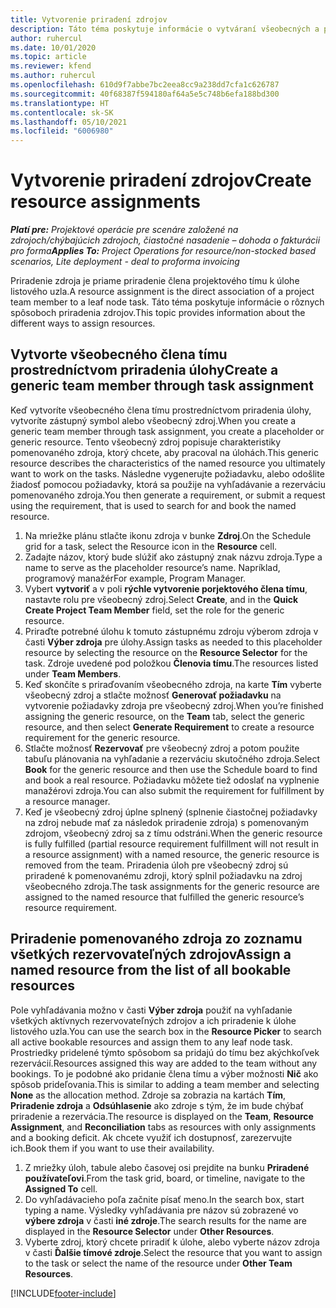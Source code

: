 ```yaml
---
title: Vytvorenie priradení zdrojov
description: Táto téma poskytuje informácie o vytváraní všeobecných a pomenovaných priradení zdrojov.
author: ruhercul
ms.date: 10/01/2020
ms.topic: article
ms.reviewer: kfend
ms.author: ruhercul
ms.openlocfilehash: 610d9f7abbe7bc2eea8cc9a238dd7cfa1c626787
ms.sourcegitcommit: 40f68387f594180af64a5e5c748b6efa188bd300
ms.translationtype: HT
ms.contentlocale: sk-SK
ms.lasthandoff: 05/10/2021
ms.locfileid: "6006980"
---
```

# <a name="create-resource-assignments"></a><span data-ttu-id="1f4f3-103">Vytvorenie priradení zdrojov</span><span class="sxs-lookup"><span data-stu-id="1f4f3-103">Create resource assignments</span></span>

<span data-ttu-id="1f4f3-104">_**Platí pre:** Projektové operácie pre scenáre založené na zdrojoch/chýbajúcich zdrojoch, čiastočné nasadenie – dohoda o fakturácii pro forma_</span><span class="sxs-lookup"><span data-stu-id="1f4f3-104">_**Applies To:** Project Operations for resource/non-stocked based scenarios, Lite deployment - deal to proforma invoicing_</span></span>


<span data-ttu-id="1f4f3-105">Priradenie zdroja je priame priradenie člena projektového tímu k úlohe listového uzla.</span><span class="sxs-lookup"><span data-stu-id="1f4f3-105">A resource assignment is the direct association of a project team member to a leaf node task.</span></span> <span data-ttu-id="1f4f3-106">Táto téma poskytuje informácie o rôznych spôsoboch priradenia zdrojov.</span><span class="sxs-lookup"><span data-stu-id="1f4f3-106">This topic provides information about the different ways to assign resources.</span></span>

## <a name="create-a-generic-team-member-through-task-assignment"></a><span data-ttu-id="1f4f3-107">Vytvorte všeobecného člena tímu prostredníctvom priradenia úlohy</span><span class="sxs-lookup"><span data-stu-id="1f4f3-107">Create a generic team member through task assignment</span></span>


<span data-ttu-id="1f4f3-108">Keď vytvoríte všeobecného člena tímu prostredníctvom priradenia úlohy, vytvoríte zástupný symbol alebo všeobecný zdroj.</span><span class="sxs-lookup"><span data-stu-id="1f4f3-108">When you create a generic team member through task assignment, you create a placeholder or generic resource.</span></span> <span data-ttu-id="1f4f3-109">Tento všeobecný zdroj popisuje charakteristiky pomenovaného zdroja, ktorý chcete, aby pracoval na úlohách.</span><span class="sxs-lookup"><span data-stu-id="1f4f3-109">This generic resource describes the characteristics of the named resource you ultimately want to work on the tasks.</span></span> <span data-ttu-id="1f4f3-110">Následne vygenerujte požiadavku, alebo odošlite žiadosť pomocou požiadavky, ktorá sa použije na vyhľadávanie a rezerváciu pomenovaného zdroja.</span><span class="sxs-lookup"><span data-stu-id="1f4f3-110">You then generate a requirement, or submit a request using the requirement, that is used to search for and book the named resource.</span></span>

1. <span data-ttu-id="1f4f3-111">Na mriežke plánu stlačte ikonu zdroja v bunke **Zdroj**.</span><span class="sxs-lookup"><span data-stu-id="1f4f3-111">On the Schedule grid for a task, select the Resource icon in the **Resource** cell.</span></span>
2. <span data-ttu-id="1f4f3-112">Zadajte názov, ktorý bude slúžiť ako zástupný znak názvu zdroja.</span><span class="sxs-lookup"><span data-stu-id="1f4f3-112">Type a name to serve as the placeholder resource’s name.</span></span> <span data-ttu-id="1f4f3-113">Napríklad, programový manažér</span><span class="sxs-lookup"><span data-stu-id="1f4f3-113">For example, Program Manager.</span></span>
3. <span data-ttu-id="1f4f3-114">Vybert **vytvoriť** a v poli **rýchle vytvorenie porjektového člena tímu**, nastavte rolu pre všeobecný zdroj.</span><span class="sxs-lookup"><span data-stu-id="1f4f3-114">Select **Create**, and in the **Quick Create Project Team Member** field, set the role for the generic resource.</span></span>
4. <span data-ttu-id="1f4f3-115">Priraďte potrebné úlohu k tomuto zástupnému zdroju výberom zdroja v časti **Výber zdroja** pre úlohy.</span><span class="sxs-lookup"><span data-stu-id="1f4f3-115">Assign tasks as needed to this placeholder resource by selecting the resource on the **Resource Selector** for the task.</span></span> <span data-ttu-id="1f4f3-116">Zdroje uvedené pod položkou **Členovia tímu**.</span><span class="sxs-lookup"><span data-stu-id="1f4f3-116">The resources listed under **Team Members**.</span></span>
5. <span data-ttu-id="1f4f3-117">Keď skončíte s priraďovaním všeobecného zdroja, na karte **Tím** vyberte všeobecný zdroj a stlačte možnosť **Generovať požiadavku** na vytvorenie požiadavky zdroja pre všeobecný zdroj.</span><span class="sxs-lookup"><span data-stu-id="1f4f3-117">When you’re finished assigning the generic resource, on the **Team** tab, select the generic resource, and then select **Generate Requirement** to create a resource requirement for the generic resource.</span></span>
6. <span data-ttu-id="1f4f3-118">Stlačte možnosť **Rezervovať** pre všeobecný zdroj a potom použite tabuľu plánovania na vyhľadanie a rezerváciu skutočného zdroja.</span><span class="sxs-lookup"><span data-stu-id="1f4f3-118">Select **Book** for the generic resource and then use the Schedule board to find and book a real resource.</span></span> <span data-ttu-id="1f4f3-119">Požiadavku môžete tiež odoslať na vyplnenie manažérovi zdroja.</span><span class="sxs-lookup"><span data-stu-id="1f4f3-119">You can also submit the requirement for fulfillment by a resource manager.</span></span>
7. <span data-ttu-id="1f4f3-120">Keď je všeobecný zdroj úplne splnený (splnenie čiastočnej požiadavky na zdroj nebude mať za následok priradenie zdroja) s pomenovaným zdrojom, všeobecný zdroj sa z tímu odstráni.</span><span class="sxs-lookup"><span data-stu-id="1f4f3-120">When the generic resource is fully fulfilled (partial resource requirement fulfillment will not result in a resource assignment) with a named resource, the generic resource is removed from the team.</span></span> <span data-ttu-id="1f4f3-121">Priradenia úloh pre všeobecný zdroj sú priradené k pomenovanému zdroji, ktorý splnil požiadavku na zdroj všeobecného zdroja.</span><span class="sxs-lookup"><span data-stu-id="1f4f3-121">The task assignments for the generic resource are assigned to the named resource that fulfilled the generic resource’s resource requirement.</span></span>

## <a name="assign-a-named-resource-from-the-list-of-all-bookable-resources"></a><span data-ttu-id="1f4f3-122">Priradenie pomenovaného zdroja zo zoznamu všetkých rezervovateľných zdrojov</span><span class="sxs-lookup"><span data-stu-id="1f4f3-122">Assign a named resource from the list of all bookable resources</span></span>

<span data-ttu-id="1f4f3-123">Pole vyhľadávania možno v časti **Výber zdroja** použiť na vyhľadanie všetkých aktívnych rezervovateľných zdrojov a ich priradenie k úlohe listového uzla.</span><span class="sxs-lookup"><span data-stu-id="1f4f3-123">You can use the search box in the **Resource Picker** to search all active bookable resources and assign them to any leaf node task.</span></span> <span data-ttu-id="1f4f3-124">Prostriedky pridelené týmto spôsobom sa pridajú do tímu bez akýchkoľvek rezervácií.</span><span class="sxs-lookup"><span data-stu-id="1f4f3-124">Resources assigned this way are added to the team without any bookings.</span></span> <span data-ttu-id="1f4f3-125">To je podobné ako pridanie člena tímu a výber možnosti **Nič** ako spôsob prideľovania.</span><span class="sxs-lookup"><span data-stu-id="1f4f3-125">This is similar to adding a team member and selecting **None** as the allocation method.</span></span> <span data-ttu-id="1f4f3-126">Zdroje sa zobrazia na kartách **Tím**, **Priradenie zdroja** a **Odsúhlasenie** ako zdroje s tým, že im bude chýbať priradenie a rezervácia.</span><span class="sxs-lookup"><span data-stu-id="1f4f3-126">The resource is displayed on the **Team**, **Resource Assignment**, and **Reconciliation** tabs as resources with only assignments and a booking deficit.</span></span> <span data-ttu-id="1f4f3-127">Ak chcete využiť ich dostupnosť, zarezervujte ich.</span><span class="sxs-lookup"><span data-stu-id="1f4f3-127">Book them if you want to use their availability.</span></span>

1. <span data-ttu-id="1f4f3-128">Z mriežky úloh, tabule alebo časovej osi prejdite na bunku **Priradené používateľovi**.</span><span class="sxs-lookup"><span data-stu-id="1f4f3-128">From the task grid, board, or timeline, navigate to the **Assigned To** cell.</span></span>
2. <span data-ttu-id="1f4f3-129">Do vyhľadávacieho poľa začnite písať meno.</span><span class="sxs-lookup"><span data-stu-id="1f4f3-129">In the search box, start typing a name.</span></span> <span data-ttu-id="1f4f3-130">Výsledky vyhľadávania pre názov sú zobrazené vo **výbere zdroja** v časti **iné zdroje**.</span><span class="sxs-lookup"><span data-stu-id="1f4f3-130">The search results for the name are displayed in the **Resource Selector** under **Other Resources**.</span></span>
3. <span data-ttu-id="1f4f3-131">Vyberte zdroj, ktorý chcete priradiť k úlohe, alebo vyberte názov zdroja v časti **Ďalšie tímové zdroje**.</span><span class="sxs-lookup"><span data-stu-id="1f4f3-131">Select the resource that you want to assign to the task or select the name of the resource under **Other Team Resources**.</span></span>


[!INCLUDE[footer-include](../includes/footer-banner.md)]